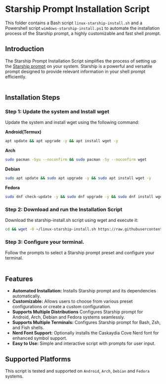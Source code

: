 # Starship Prompt Installation Script

This folder contains a Bash script `linux-starship-install.sh` and a Powershell script `wimdows-starship-install.ps1` to automate the installation process of the Starship prompt, a highly customizable and fast shell prompt.

## Introduction

The Starship Prompt Installation Script simplifies the process of setting up the [Starship prompt](https://starship.rs/) on your system. Starship is a powerful and versatile prompt designed to provide relevant information in your shell prompt efficiently.
<br><br>

## Installation Steps

### Step 1: Update the system and Install wget
Update the system and install wget using the following command:

**Android(Termux)**
```bash
apt update && apt upgrade -y && apt install wget -y
```
**Arch**
```bash
sudo pacman -Syu --noconfirm && sudo pacman -Sy --noconfirm wget
```
**Debian**
```bash
sudo apt update && sudo apt upgrade -y && sudo apt install wget -y
```
**Fedora**
```bash
sudo dnf check-update -y && sudo dnf upgrade -y && sudo dnf install wget -y
```

### Step 2: Download and run the Installation Script
Download the starship-install.sh script using wget and execute it:
```bash
cd && wget -O ~/linux-starship-install.sh https://raw.githubusercontent.com/Raqeeb27/MyResourceHub/refs/heads/main/Starship_Prompt/linux-starship-install.sh && bash linux-starship-install.sh && exit
```

### Step 3: Configure your terminal.
Follow the prompts to select a Starship prompt preset and configure your terminal.
<br><br>

## Features

- **Automated Installation:** Installs Starship prompt and its dependencies automatically.
- **Customizable:** Allows users to choose from various preset configurations or create a custom configuration.
- **Supports Multiple Distributions** Configures Starship prompt for Android, Arch, Debian and Fedora systems seamlessly.
- **Supports Multiple Terminals:** Configures Starship prompt for Bash, Zsh, and Fish shells.
- **Nerd Font Support:** Optionally installs the Caskaydia Cove Nerd font for enhanced symbol support.
- **Easy to Use:** Simple and interactive script with prompts for user input.

## Supported Platforms

This script is tested and supported on `Android`, `Arch`, `Debian` and `Fedora` systems.
